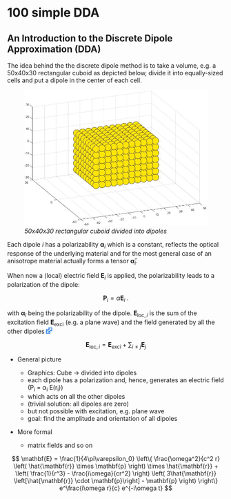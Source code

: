 # 100 simple DDA

## An Introduction to the Discrete Dipole Approximation (DDA)

The idea behind the the discrete dipole method is to take a volume, e.g. a 50x40x30 rectangular cuboid as depicted below, divide it into equally-sized cells and put a dipole in the center of each cell.

<figure class="image">
    <img src="/003_media/rectangular-cuboid.jpg" alt="A 50x40x30 rectangular cuboid divided into dipoles">
    <figcaption><i> 50x40x30 rectangular cuboid divided into dipoles</i></figcaption>
</figure>

Each dipole $i$ has a polarizability $\mathbf{\alpha}_i$ which is a constant, reflects the optical response of the underlying material and for the most general case of an anisotrope material actually forms a tensor $\mathbf{\hat\alpha}_i$.

When now a (local) electric field $\mathbf{{E}}_{i}$ is applied, the polarizability leads to a polarization of the dipole:

$$
\mathbf{{P}}_{i}=\hat{{\alpha}}\mathbf{{E}}_{i} \ .
$$

with $\mathbf{\alpha}_i$  being the polarizability of the dipole. $\mathbf{{E}}_{\textrm{loc},i}$ is the sum of the excitation field $\mathbf{{E}}_{\textrm{exci}}$  (e.g. a plane wave) and the field generated by all the other dipoles [<img src="../003_media/External.svg" height="14">](https://en.wikipedia.org/wiki/Dipole#Dipole_radiation)

$$
\mathbf{{E}}_{\textrm{loc},i} = \mathbf{{E}}_{\textrm{exci}} + \sum _{i\neq j} \mathbf{{E}}_{j}
$$ 

* General picture
    * Graphics: Cube -> divided into dipoles
    * each dipole has a polarization and, hence, generates an electric field  (P<sub>i</sub> = &alpha;<sub>i</sub> E(r<sub>i</sub>))
    * which acts on all the other dipoles
    * (trivial solution: all dipoles are zero)
    * but not possible with excitation, e.g. plane wave
    * goal: find the amplitude and orientation of all dipoles

* More formal
    * matrix fields and so on

$$
\mathbf{E} = \frac{1}{4\pi\varepsilon_0} \left\{
    \frac{\omega^2}{c^2 r} \left( \hat{\mathbf{r}} \times \mathbf{p} \right) \times \hat{\mathbf{r}} +
    \left( \frac{1}{r^3} - \frac{i\omega}{cr^2} \right)
    \left( 3\hat{\mathbf{r}} \left[\hat{\mathbf{r}} \cdot \mathbf{p}\right] - \mathbf{p} \right)
\right\} e^\frac{i\omega r}{c} e^{-i\omega t} 
$$ 


